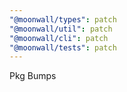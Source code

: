 ```yaml
---
"@moonwall/types": patch
"@moonwall/util": patch
"@moonwall/cli": patch
"@moonwall/tests": patch
---
```


Pkg Bumps
